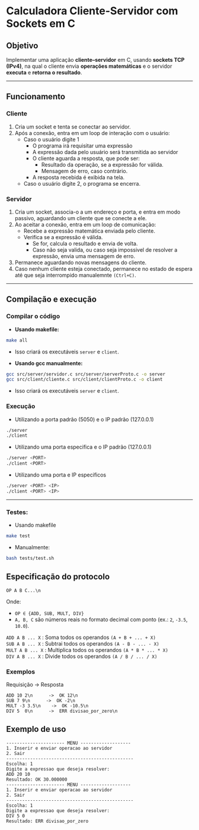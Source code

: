 # Calculadora Cliente-Servidor com Sockets em C

## Objetivo
Implementar uma aplicação **cliente–servidor** em C, usando **sockets TCP (IPv4)**, na qual o cliente envia **operações matemáticas** e o servidor **executa** e **retorna o resultado**.<br>

---
## Funcionamento
### Cliente
1. Cria um socket e tenta se conectar ao servidor.
2. Após a conexão, entra em um loop de interação com o usuário:
    - Caso o usuário digite 1
        - O programa irá requisitar uma expressão
        - A expressão dada pelo usuário será transmitida ao servidor
        - O cliente aguarda a resposta, que pode ser:
            - Resultado da operação, se a expressão for válida.
            - Mensagem de erro, caso contrário. 
        - A resposta recebida é exibida na tela.
    - Caso o usuário digite 2, o programa se encerra.
### Servidor
1. Cria um socket, associa-o a um endereço e porta, e entra em modo passivo, aguardando um cliente que se conecte a ele.
2. Ao aceitar a conexão, entra em um loop de comunicação:
    - Recebe a expressão matemática enviada pelo cliente.
    - Verifica se a expressão é válida.
        - Se for, calcula o resultado e envia de volta.
        - Caso não seja valida, ou caso seja impossivel de resolver a expressão, envia uma mensagem de erro.
3. Permanece aguardando novas mensagens do cliente.
4. Caso nenhum cliente esteja conectado, permanece no estado de espera até que seja interrompido manualemnte `(Ctrl+C)`.
---
## Compilação e execução
### Compilar o código
- **Usando makefile:** 
```bash 
make all
```
- Isso criará os executáveis `server` e `client`.

- **Usando gcc manualmente:**
``` bash
gcc src/server/servidor.c src/server/serverProto.c -o server
gcc src/client/cliente.c src/client/clientProto.c -o client
```
- Isso criará os executáveis `server` e `client`.

### Execução
- Utilizando a porta padrão (5050) e o IP padrão (127.0.0.1)
``` bash
./server
./client
```
- Utilizando uma porta especifica e o IP padrão (127.0.0.1)
``` bash
./server <PORT>
./client <PORT>
```
- Utilizando uma porta e IP especificos
```bash
./server <PORT> <IP>
./client <PORT> <IP>
```

---
### Testes:
- Usando makefile
``` bash
make test
```
- Manualmente:
``` bash
bash tests/test.sh
```

## Especificação do protocolo
```
OP A B C...\n
```
Onde:
- `OP ∈ {ADD, SUB, MULT, DIV}`
- `A, B, C` são números reais no formato decimal com ponto (ex.: `2`, `-3.5`, `10.0`).

`ADD A B ... X` : Soma todos os operandos `(A + B + ... + X)` <br>
`SUB A B ... X` : Subtrai todos os operandos `(A - B - ... - X)` <br>
`MULT A B ... X` : Multiplica todos os operandos `(A * B * ... * X)` <br>
`DIV A B ... X` : Divide todos os operandos `(A / B / ... / X)` <br>

### Exemplos
Requisição → Resposta
```
ADD 10 2\n      ->  OK 12\n
SUB 7 9\n      ->  OK -2\n
MULT -3 3.5\n    ->  OK -10.5\n
DIV 5  0\n      ->  ERR divisao_por_zero\n
```

## Exemplo de uso
```
---------------------- MENU -------------------
1. Inserir e enviar operacao ao servidor
2. Sair
------------------------------------------------
Escolha: 1
Digite a expressao que deseja resolver:
ADD 20 10
Resultado: OK 30.000000
---------------------- MENU -------------------
1. Inserir e enviar operacao ao servidor
2. Sair
------------------------------------------------
Escolha: 1
Digite a expressao que deseja resolver:
DIV 5 0
Resultado: ERR divisao_por_zero
```
